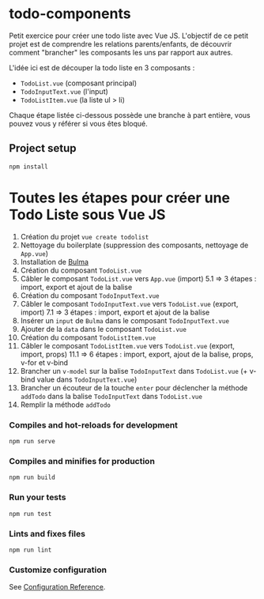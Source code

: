 # todo-components

Petit exercice pour créer une todo liste avec Vue JS.
L'objectif de ce petit projet est de comprendre les relations parents/enfants, de découvrir comment "brancher" les composants les uns par rapport aux autres.

L'idée ici est de découper la todo liste en 3 composants :

  - `TodoList.vue` (composant principal)
  - `TodoInputText.vue` (l'input)
  - `TodoListItem.vue` (la liste ul > li)

Chaque étape listée ci-dessous possède une branche à part entière, vous pouvez vous y référer si vous êtes bloqué.

## Project setup

```
npm install
```

# Toutes les étapes pour créer une Todo Liste sous Vue JS

1. Création du projet `vue create todolist`
2. Nettoyage du boilerplate (suppression des composants, nettoyage de `App.vue`)
3. Installation de [Bulma](https://bulma.io/)
4. Création du composant `TodoList.vue`
5. Câbler le composant `TodoList.vue` vers `App.vue` (import)
   5.1 => 3 étapes : import, export et ajout de la balise
6. Création du composant `TodoInputText.vue`
7. Câbler le composant `TodoInputText.vue` vers `TodoList.vue` (export, import)
   7.1 => 3 étapes : import, export et ajout de la balise
8. Insérer un `input` de `Bulma` dans le composant `TodoInputText.vue`
9. Ajouter de la `data` dans le composant `TodoList.vue`
10. Création du composant `TodoListItem.vue`
11. Câbler le composant `TodoListItem.vue` vers `TodoList.vue` (export, import, props)
    11.1 => 6 étapes : import, export, ajout de la balise, props, v-for et v-bind
12. Brancher un `v-model` sur la balise `TodoInputText` dans `TodoList.vue` (+ v-bind value dans `TodoInputText.vue`)
13. Brancher un écouteur de la touche `enter` pour déclencher la méthode `addTodo` dans la balise `TodoInputText` dans `TodoList.vue`
14. Remplir la méthode `addTodo`

### Compiles and hot-reloads for development

```
npm run serve
```

### Compiles and minifies for production

```
npm run build
```

### Run your tests

```
npm run test
```

### Lints and fixes files

```
npm run lint
```

### Customize configuration

See [Configuration Reference](https://cli.vuejs.org/config/).
